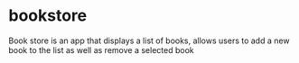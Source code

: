 # bookstore
Book store is an app that displays a list of books, allows users to add a new book to the list as well as remove a selected book

